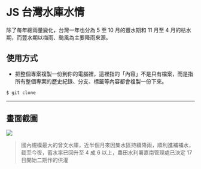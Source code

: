 # JS 台灣水庫水情

除了每年總雨量變化，台灣一年也分為 5 至 10 月的豐水期和 11 月至 4 月的枯水期，而豐水期以梅雨、颱風為主要降雨來源。

## 使用方式
- 把整個專案複製一份到你的電腦裡，這裡指的「內容」不是只有檔案，而是指所有整個專案的歷史紀錄、分支、標籤等內容都會複製一份下來。
```sh
$ git clone
```

----

## 畫面截圖
![](https://i.imgur.com/h6t2quZ.png)
> 國內規模最大的曾文水庫，近半個月來因集水區持續降雨，順利進補補水，截至今夜，蓄水率已回升至 4 成 6 以上，農田水利署嘉南管理處已決定 17 日開始二期作的供灌
